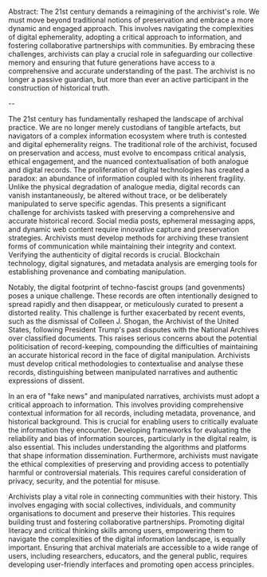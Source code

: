 Abstract: 
The 21st century demands a reimagining of the archivist's role. We must move beyond traditional notions of preservation and embrace a more dynamic and engaged approach. This involves navigating the complexities of digital ephemerality, adopting a critical approach to information, and fostering collaborative partnerships with communities. By embracing these challenges, archivists can play a crucial role in safeguarding our collective memory and ensuring that future generations have access to a comprehensive and accurate understanding of the past. The archivist is no longer a passive guardian, but more than ever an active participant in the construction of historical truth.

--

The 21st century has fundamentally reshaped the landscape of archival practice. We are no longer merely custodians of tangible artefacts, but navigators of a complex information ecosystem where truth is contested and digital ephemerality reigns. The traditional role of the archivist, focused on preservation and access, must evolve to encompass critical analysis, ethical engagement, and the nuanced contextualisation of both analogue and digital records. The proliferation of digital technologies has created a paradox: an abundance of information coupled with its inherent fragility. Unlike the physical degradation of analogue media, digital records can vanish instantaneously, be altered without trace, or be deliberately manipulated to serve specific agendas. This presents a significant challenge for archivists tasked with preserving a comprehensive and accurate historical record. Social media posts, ephemeral messaging apps, and dynamic web content require innovative capture and preservation strategies. Archivists must develop methods for archiving these transient forms of communication while maintaining their integrity and context. Verifying the authenticity of digital records is crucial. Blockchain technology, digital signatures, and metadata analysis are emerging tools for establishing provenance and combating manipulation.

Notably, the digital footprint of techno-fascist groups (and govenments) poses a unique challenge. These records are often intentionally designed to spread rapidly and then disappear, or meticulously curated to present a distorted reality. This challenge is further exacerbated by recent events, such as the dismissal of Colleen J. Shogan, the Archivist of the United States, following President Trump's past disputes with the National Archives over classified documents. This raises serious concerns about the potential politicisation of record-keeping, compounding the difficulties of maintaining an accurate historical record in the face of digital manipulation. Archivists must develop critical methodologies to contextualise and analyse these records, distinguishing between manipulated narratives and authentic expressions of dissent.

In an era of "fake news" and manipulated narratives, archivists must adopt a critical approach to information. This involves providing comprehensive contextual information for all records, including metadata, provenance, and historical background. This is crucial for enabling users to critically evaluate the information they encounter. Developing frameworks for evaluating the reliability and bias of information sources, particularly in the digital realm, is also essential. This includes understanding the algorithms and platforms that shape information dissemination. Furthermore, archivists must navigate the ethical complexities of preserving and providing access to potentially harmful or controversial materials. This requires careful consideration of privacy, security, and the potential for misuse.

Archivists play a vital role in connecting communities with their history. This involves engaging with social collectives, individuals, and community organisations to document and preserve their histories. This requires building trust and fostering collaborative partnerships. Promoting digital literacy and critical thinking skills among users, empowering them to navigate the complexities of the digital information landscape, is equally important. Ensuring that archival materials are accessible to a wide range of users, including researchers, educators, and the general public, requires developing user-friendly interfaces and promoting open access principles.

